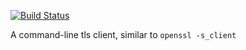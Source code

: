 [![Build Status](https://travis-ci.org/hannesm/tlsclient.svg?branch=master)](https://travis-ci.org/hannesm/tlsclient)

A command-line tls client, similar to `openssl -s_client`
